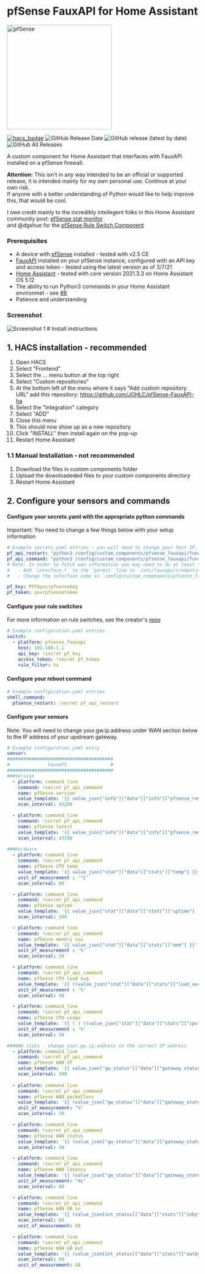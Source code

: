 # pfSense FauxAPI for Home Assistant
<img src="https://raw.githubusercontent.com/home-assistant/brands/master/custom_integrations/pfsense_gateways/logo.png" alt="pfSense" width="275">  

[![hacs_badge](https://img.shields.io/badge/HACS-Custom-orange.svg)](https://github.com/custom-components/hacs)
<img alt="GitHub Release Date" src="https://img.shields.io/github/release-date/johlc/pfSense-FauxAPI-ha"> ![GitHub release (latest by date)](https://img.shields.io/github/v/release/johlc/pfSense-FauxAPI-ha?label=Version&style=flat-square&labelColor=2ea9f4&color=1473ae)
![GitHub All Releases](https://img.shields.io/github/downloads/johlc/pfSense-FauxAPI-ha/total?&label=Total%20Downloads&style=flat-square&labelColor=2ea9f4&color=1473ae) 

A custom component for Home Assistant that interfaces with FauxAPI installed on a pfSense firewall.

**Attention:** This isn't in any way intended to be an official or supported release, it is intended mainly for my own personal use. Continue at your own risk.  
If anyone with a better understanding of Python would like to help improve this, that would be cool. 

I owe credit mainly to the incredibly intellegent folks in this Home Assistant community post: [pfSense stat monitor](https://community.home-assistant.io/t/pfsense-stat-monitor/61070)  
and @dgshue for the [pfSense Rule Switch Component](https://github.com/dgshue/home-assistant-custom-components#pfsense_rule)

### Prerequisites
 - A device with [pfSense](https://www.pfsense.org/) installed - tested with v2.5 CE
 - [FauxAPI](https://github.com/ndejong/pfsense_fauxapi) installed on your pfSense instance, configured with an API key and access token - tested using the latest version as of 3/7/21
 - [Home Assistant](https://www.home-assistant.io/) - tested with core version 2021.3.3 on Home Assistant OS 5.12
 - The ability to run Python3 commands in your Home Assistant environmet - see [#8](https://github.com/JOHLC/pfSense-FauxAPI-ha/issues/8)
 - Patience and understanding 
 
### Screenshot
<img src="https://raw.githubusercontent.com/JOHLC/pfSense-FauxAPI-ha/main/images/sclatest.jpg" alt="Screenshot 1" >
# Install instructions

## 1. HACS installation - recommended<br /> 
1. Open HACS
2. Select "Frontend"
3. Select the ... menu button at the top right
4. Select "Custom repositories"
5. At the bottom left of the menu where it says "Add custom repository URL" add this repository: https://github.com/JOHLC/pfSense-FauxAPI-ha
6. Select the "Integration" category
7. Select "ADD"
8. Close this menu
9. This should now show up as a new repository
10. Click "INSTALL" then install again on the pop-up
11. Restart Home Assistant

### 1.1 Manual Installation - not recommended<br /> 
1. Download the files in custom components folder
2. Upload the downloadeded files to your custom components directory
3. Restart Home Assistant

## 2. Configure your sensors and commands<br /> 

#### Configure your secrets.yaml with the appropriate python commands
Important: You need to change a few things below with your setup information 
```yaml
# Example secrets.yaml entries - you will need to change your host IP, apikey, and accesstoken in each command below
pf_api_restart: "python3 /config/custom_components/pfsense_fauxapi/function-reboot.py 192.168.1.1 PFFAyourapikey youraccesstoken"
pf_api_command: "python3 /config/custom_components/pfsense_fauxapi/function-iterate.py 192.168.1.1 PFFAyourapikey youraccesstoken"
# Note: In order to fetch wan information you may need to do at least the following:
#   - Add `interface_*` to the `permit` line in `/etc/fauxapi/credentials.ini` in your pfSense instance
#   - Change the interface name in `config/custom_components/pfsense_fauxapi/function-iterate.py` if your pfSense wan interface is not `igb0` #e.g. interface = 'igb1' 

pf_key: PFFAyourpfsensekey
pf_token: yourpfsensetoken
```

#### Configure your rule switches
For more information on rule switches, see the creator's [repo](https://github.com/nagyrobi/home-assistant-custom-components-pfsense-ruleswitch)
```yaml
# Example configuration.yaml entries
switch:
  - platform: pfsense_fauxapi
    host: 192.168.1.1
    api_key: !secret pf_key
    access_token: !secret pf_token
    rule_filter: ha
```

#### Configure your reboot command
```yaml
# Example configuration.yaml entries
shell_command:
  pfsense_restart: !secret pf_api_restart
```

#### Configure your sensors
Note: You will need to change your.gw.ip.address under WAN section below to the IP address of your upstream gateway. 
```yaml
# Example configuration.yaml entry
sensor:
#######################################
#              FauxAPI                #
#######################################
###Version
  - platform: command_line
    command: !secret pf_api_command
    name: pfSense version
    value_template: '{{ value_json["info"]["data"]["info"]["pfsense_remote_version"]["installed_version"] }}'
    scan_interval: 43200

  - platform: command_line
    command: !secret pf_api_command
    name: pfSense latest
    value_template: '{{ value_json["info"]["data"]["info"]["pfsense_remote_version"]["version"] }}'
    scan_interval: 43200
    
###Hardware
  - platform: command_line
    command: !secret pf_api_command
    name: pfSense CPU temp
    value_template: '{{ value_json["stat"]["data"]["stats"]["temp"] }}'
    unit_of_measurement : '°C'
    scan_interval: 60

  - platform: command_line
    command: !secret pf_api_command
    name: pfSense uptime
    value_template: '{{ value_json["stat"]["data"]["stats"]["uptime"] | regex_replace(find=" days ",replace=":",ignorecase=True) | regex_replace(find=" day ",replace=":",ignorecase=True) | regex_replace(find=" hours ",replace=":",ignorecase=True) | regex_replace(find=" hour ",replace=":",ignorecase=True)| regex_replace(find=" Minutes ",replace=":",ignorecase=True) | regex_replace(find=" Minute ",replace=":",ignorecase=True) | regex_replace(find=" Seconds",replace="",ignorecase=True) | regex_replace(find=" Second",replace="",ignorecase=True) }}'
    scan_interval: 300

  - platform: command_line
    command: !secret pf_api_command
    name: pfSense memory use
    value_template: '{{ value_json["stat"]["data"]["stats"]["mem"] }}'
    unit_of_measurement : '%'
    scan_interval: 30

  - platform: command_line
    command: !secret pf_api_command
    name: pfSense CPU load avg
    value_template: '{{ ((value_json["stat"]["data"]["stats"]["load_average"][0] | float) * 100.0 / 2.0 ) | round(0) }}'
    unit_of_measurement : '%'
    scan_interval: 30

  - platform: command_line
    command: !secret pf_api_command
    name: pfSense CPU usage
    value_template: '{{ ( ( ((value_json["stat"]["data"]["stats"]["cpu"].split("|")[0] | float) / (value_json["stat"]["data"]["stats"]["cpu"].split("|")[1] | float)) - 1.0 ) * 100.0 ) | round(1) }}'
    unit_of_measurement : '%'
    scan_interval: 30

###WAN stats - change your.gw.ip.address to the correct IP address
  - platform: command_line
    command: !secret pf_api_command
    name: pfSense WAN IP
    value_template: '{{ value_json["gw_status"]["data"]["gateway_status"]["your.gw.ip.address"]["srcip"] }}'
    scan_interval: 300
    
  - platform: command_line
    command: !secret pf_api_command
    name: pfSense WAN packetloss
    value_template: '{{ (value_json["gw_status"]["data"]["gateway_status"]["your.gw.ip.address"]["loss"]) | regex_replace(find="%",replace="",ignorecase=True) }}'
    unit_of_measurement: "%"
    scan_interval: 30

  - platform: command_line
    command: !secret pf_api_command
    name: pfSense WAN status
    value_template: '{{ (value_json["gw_status"]["data"]["gateway_status"]["your.gw.ip.address"]["status"]) }}'
    scan_interval: 30

  - platform: command_line
    command: !secret pf_api_command
    name: pfSense WAN latency
    value_template: '{{ (value_json["gw_status"]["data"]["gateway_status"]["your.gw.ip.address"]["delay"]) | regex_replace(find="ms",replace="",ignorecase=True) }}' 
    unit_of_measurement: "ms"
    scan_interval: 60

  - platform: command_line
    command: !secret pf_api_command
    name: pfSense WAN GB in
    value_template: '{{ (value_json[int_status]["data"]["stats"]["inbytes"] | float / 1000 / 1000 / 1000) | round(2)}}'
    scan_interval: 60
    unit_of_measurement: GB

  - platform: command_line
    command: !secret pf_api_command
    name: pfSense WAN GB out
    value_template: '{{ (value_json[int_status]["data"]["stats"]["outbytes"] | float / 1000 / 1000 / 1000) | round(2)}}'
    scan_interval: 60
    unit_of_measurement: GB
